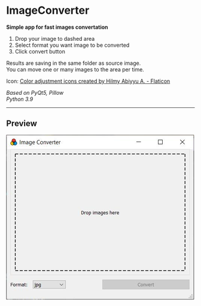 # ImageConverter
__Simple app for fast images convertation__  
1. Drop your image to dashed area
2. Select format you want image to be converted
3. Click convert button  

Results are saving in the same folder as source image.  
You can move one or many images to the area per time.  

Icon:
<a href="https://www.flaticon.com/free-icons/color-adjustment" title="color adjustment icons">Color adjustment icons created by Hilmy Abiyyu A. - Flaticon</a>  

*Based on PyQt5, Pillow  
Python 3.9*  

---
## Preview
![alt tag](https://github.com/Thermazote/ImageConverter/raw/master/preview.jpg)
